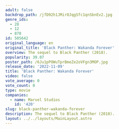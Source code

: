 ```yaml
---
adult: false
backdrop_path: /jfD92h1JMirOJqgSfc1qnSbnEv2.jpg
genre_ids:
  - 28
  - 12
  - 878
id: 505642
original_language: en
original_title: 'Black Panther: Wakanda Forever'
overview: The sequel to Black Panther (2018).
popularity: 39.07
poster_path: /6Ju1pPOWuTprBmeZe2oVFgn3MOP.jpg
release_date: '2022-11-09'
title: 'Black Panther: Wakanda Forever'
video: false
vote_average: 0
vote_count: 0
type: movie
companies:
  - name: Marvel Studios
    id: '420'
slug: black-panther-wakanda-forever
description: The sequel to Black Panther (2018).
layout: ../../layouts/MainLayout.astro
---
```


